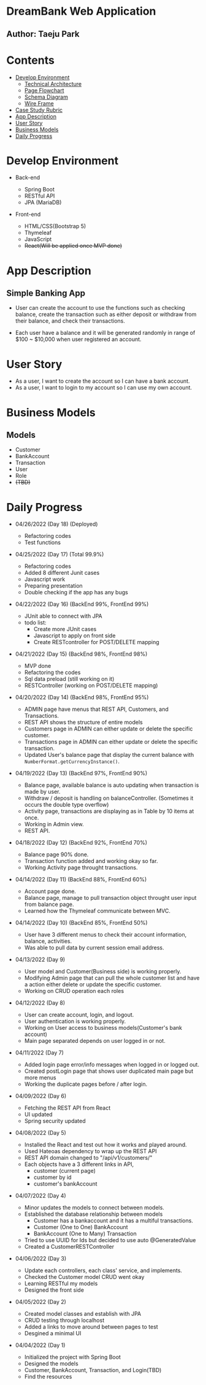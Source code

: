 # DreamBank Web Application

## Author: Taeju Park

# Contents
- [Develop Environment](#develop-environment)
    - [Technical Architecture](/img/technical%20architecture.png)   
    - [Page Flowchart](/img/Page_flowchart.png)
    - [Schema Diagram](/img/schema%20diagram.png)
    - [Wire Frame](/img/wireframe.pdf)
- [Case Study Rubric](https://docs.google.com/spreadsheets/d/1SBBuJB4l3o45Fplam5pSzR35PsIaDP4kSBs5LpcZHOk/edit?usp=sharing)
- [App Description](#app-description)
- [User Story](#user-story)
- [Business Models](#business-models)
- [Daily Progress](#daily-progress)

# Develop Environment
- Back-end
    - Spring Boot
    - RESTful API
    - JPA (MariaDB)

- Front-end
    - HTML/CSS(Bootstrap 5)
    - Thymeleaf
    - JavaScript
    - ~~React(Will be applied once MVP done)~~

# App Description
## Simple Banking App
- User can create the account to use the functions such as checking balance, create the transaction such as either deposit or withdraw from their balance, and check their transactions.

- Each user have a balance and it will be generated randomly in range of $100 ~ $10,000 when user registered an account.

# User Story
- As a user, I want to create the account so I can have a bank account.
- As a user, I want to login to my account so I can use my own account.

# Business Models
## Models
- Customer
- BankAccount
- Transaction
- User
- Role
- ~~(TBD)~~



# Daily Progress
- 04/26/2022 (Day 18) (Deployed)
    - Refactoring codes
    - Test functions

- 04/25/2022 (Day 17) (Total 99.9%)
    - Refactoring codes
    - Added 8 different Junit cases
    - Javascript work
    - Preparing presentation
    - Double checking if the app has any bugs

- 04/22/2022 (Day 16) (BackEnd 99%, FrontEnd 99%)
    - JUnit able to connect with JPA
    - todo list:
        - Create more JUnit cases
        - Javascript to apply on front side
        - Create RESTcontroller for POST/DELETE mapping

- 04/21/2022 (Day 15) (BackEnd 98%, FrontEnd 98%)
    - MVP done
    - Refactoring the codes
    - Sql data preload (still working on it)
    - RESTController (working on POST/DELETE mapping)

- 04/20/2022 (Day 14) (BackEnd 98%, FrontEnd 95%)
    - ADMIN page have menus that REST API, Customers, and Transactions.
    - REST API shows the structure of entire models
    - Customers page in ADMIN can either update or delete the specific customer.
    - Transactions page in ADMIN can either update or delete the specific transaction.
    - Updated User's balance page that display the current balance with `NumberFormat.getCurrencyInstance()`.

- 04/19/2022 (Day 13) (BackEnd 97%, FrontEnd 90%)
    - Balance page, available balance is auto updating when transaction is made by user.
    - Withdraw / deposit is handling on balanceController. (Sometimes it occurs the double type overflow)
    - Activity page, transactions are displaying as in Table by 10 items at once.
    - Working in Admin view.
    - REST API.

- 04/18/2022 (Day 12) (BackEnd 92%, FrontEnd 70%)
    - Balance page 90% done.
    - Transaction function added and working okay so far.
    - Working Activity page throught transactions.

- 04/14/2022 (Day 11) (BackEnd 88%, FrontEnd 60%)
    - Account page done.
    - Balance page, manage to pull transaction object throught user input from balance page.
    - Learned how the Thymeleaf communicate between MVC.

- 04/14/2022 (Day 10) (BackEnd 85%, FrontEnd 50%)
    - User have 3 different menus to check their account information, balance, activities.
    - Was able to pull data by current session email address.

- 04/13/2022 (Day 9)
    - User model and Customer(Business side) is working properly.
    - Modifying Admin page that can pull the whole customer list and have a action either delete or update the specific customer.
    - Working on CRUD operation each roles

- 04/12/2022 (Day 8)
    - User can create account, login, and logout.
    - User authentication is working properly.
    - Working on User access to business models(Customer's bank account)
    - Main page separated depends on user logged in or not.

- 04/11/2022 (Day 7)
    - Added login page error/info messages when logged in or logged out.
    - Created postLogin page that shows user duplicated main page but more menus
    - Working the duplicate pages before / after login.

- 04/09/2022 (Day 6)
    - Fetching the REST API from React
    - UI updated
    - Spring security updated

- 04/08/2022 (Day 5)
    - Installed the React and test out how it works and played around.
    - Used Hateoas dependency to wrap up the REST API
    - REST API domain changed to "/api/v1/customers/"
    - Each objects have a 3 different links in API,
        - customer (current page)
        - customer by id
        - customer's bankAccount

- 04/07/2022 (Day 4)
    - Minor updates the models to connect between models.
    - Established the database relationship between models
        - Customer has a bankaccount and it has a multiful transactions.
        - Customer (One to One) BankAccount
        - BankAccount (One to Many) Transaction
    - Tried to use UUID for Ids but decided to use auto @GeneratedValue
    - Created a CustomerRESTController

- 04/06/2022 (Day 3)
    - Update each controllers, each class' service, and implements.
    - Checked the Customer model CRUD went okay
    - Learning RESTful my models
    - Designed the front side

- 04/05/2022 (Day 2)
    - Created model classes and establish with JPA
    - CRUD testing through localhost
    - Added a links to move around between pages to test
    - Desgined a minimal UI

- 04/04/2022 (Day 1)
    - Initialized the project with Spring Boot
    - Designed the models
    - Customer, BankAccount, Transaction, and Login(TBD)
    - Find the resources